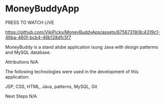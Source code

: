 # MoneyBuddyApp

PRESS TO WATCH LIVE

https://github.com/VikiPicky/MoneyBuddyApp/assets/67567319/8c4319c1-46ba-460f-bcb4-46b128dfc5f7

MoneyBuddy is a stand alobe application isung Java with design patterms and MySQL database.

Attributions N/A

The following technologies were used in the development of this application:

JSP, CSS, HTML, Java, patterns, MySQL, Git

Next Steps N/A
